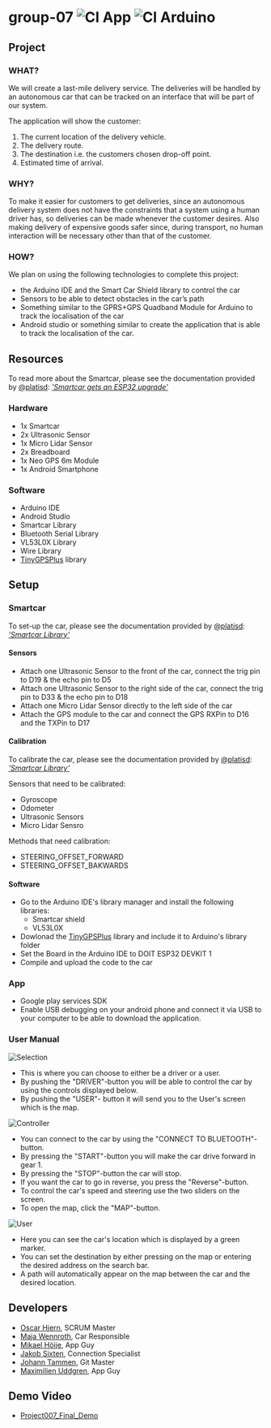 # group-07 ![CI App](https://github.com/DIT112-V20/group-07/workflows/CI%20App/badge.svg) ![CI Arduino](https://github.com/DIT112-V20/group-07/workflows/CI%20Arduino/badge.svg)

## Project
### WHAT?
We will create a last-mile delivery service. The deliveries will be handled by an autonomous car that can be tracked on an interface  that will be part of our system. 

The application will show the customer:
  1. The current location of the delivery vehicle. 
  2. The delivery route.
  3. The destination i.e. the customers chosen drop-off point.
  4. Estimated time of arrival.

### WHY?
To make it easier for customers to get deliveries, since an autonomous delivery system does not have the constraints that a system using a human driver has, so deliveries can be made whenever the customer desires. Also making delivery of expensive goods  safer since, during transport, no human interaction will be necessary other than that of the customer.

### HOW?
We plan on using the following technologies to complete this project: 
- the Arduino IDE and the Smart Car Shield library to control the car
- Sensors to be able to detect obstacles in the car’s path
- Something similar to the GPRS+GPS Quadband Module for Arduino to track the localisation of the car
- Android studio or something similar to create the application that is able to track the localisation of the car.

## Resources
To read more about the Smartcar, please see the documentation provided by [@platisd](https://github.com/platisd): [_'Smartcar gets an ESP32 upgrade'_](https://platis.solutions/blog/2020/02/16/smartcar-gets-an-esp32-upgrade/)
### Hardware
- 1x Smartcar
- 2x Ultrasonic Sensor
- 1x Micro Lidar Sensor
- 2x Breadboard
- 1x Neo GPS 6m Module
- 1x Android Smartphone

### Software
- Arduino IDE
- Android Studio
- Smartcar Library
- Bluetooth Serial Library
- VL53L0X Library
- Wire Library
- [TinyGPSPlus](https://github.com/mikalhart/TinyGPSPlus) library

## Setup

### Smartcar
To set-up the car, please see the documentation provided by [@platisd](https://github.com/platisd): [_'Smartcar Library'_](https://github.com/platisd/smartcar_shield)
#### Sensors
- Attach one Ultrasonic Sensor to the front of the car, connect the trig pin to D19 & the echo pin to D5
- Attach one Ultrasonic Sensor to the right side of the car, connect the trig pin to D33 & the echo pin to D18
- Attach one Micro Lidar Sensor directly to the left side of the car
- Attach the GPS module to the car and connect the GPS RXPin to D16 and the TXPin to D17

#### Calibration
To calibrate the car, please see the documentation provided by [@platisd](https://github.com/platisd): [_'Smartcar Library'_](https://github.com/platisd/smartcar_shield)

Sensors that need to be calibrated: 
- Gyroscope 
- Odometer
- Ultrasonic Sensors
- Micro Lidar Sensro

Methods that need calibration:
- STEERING_OFFSET_FORWARD
- STEERING_OFFSET_BAKWARDS

#### Software
- Go to the Arduino IDE's library manager and install the following libraries:
    - Smartcar shield
    - VL53L0X
- Dowlonad the [TinyGPSPlus](https://github.com/mikalhart/TinyGPSPlus) library and include it to Arduino's library folder
- Set the Board in the Arduino IDE to DOIT ESP32 DEVKIT 1
- Compile and upload the code to the car

### App
- Google play services SDK
- Enable USB debugging on your android phone and connect it via USB to your computer to be able to download the application.

### User Manual
![Selection](https://i.imgur.com/zAEGNVP.jpg)
- This is where you can choose to either be a driver or a user.
- By pushing the "DRIVER"-button you will be able to control the car by using the controls displayed below.
- By pushing the "USER"- button it will send you to the User's screen which is the map.

![Controller](https://i.imgur.com/8RqL9Vr.jpg)
- You can connect to the car by using the "CONNECT TO BLUETOOTH"-button.
- By pressing the "START"-button you will make the car drive forward in gear 1.
- By pressing the "STOP"-button the car will stop.
- If you want the car to go in reverse, you press the "Reverse"-button.
- To control the car's speed and steering use the two sliders on the screen.
- To open the map, click the "MAP"-button.

![User](https://i.imgur.com/nykkonX.jpg)
- Here you can see the car's location which is displayed by a green marker.
- You can set the destination by either pressing on the map or entering the desired address on the search bar.
- A path will automatically appear on the map between the car and the desired location.


## Developers
- [Oscar Hjern](https://github.com/oscarhjern), SCRUM Master 
- [Maja Wennroth](https://github.com/majawennroth), Car Responsible   
- [Mikael Höije](https://github.com/mikaelhoije), App Guy 
- [Jakob Sixten](https://github.com/sijakob), Connection Specialist 
- [Johann Tammen](https://github.com/johann-tam), Git Master 
- [Maximilien Uddgren](https://github.com/WhiteMaken), App Guy 

## Demo Video
- [Project007_Final_Demo](https://www.youtube.com/watch?v=PAH5nVPPHcs)
